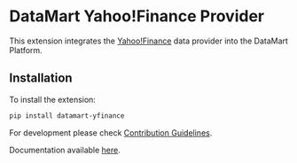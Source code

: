 # DataMart Yahoo!Finance Provider

This extension integrates the [Yahoo!Finance](https://finance.yahoo.com/) data provider into the DataMart Platform.

## Installation

To install the extension:

```bash
pip install datamart-yfinance
```

For development please check [Contribution Guidelines](https://github.com/DataMart-finance/DataMartTerminal/blob/develop/datamart/CONTRIBUTING.md).

Documentation available [here](https://docs.datamart.co/platform).
